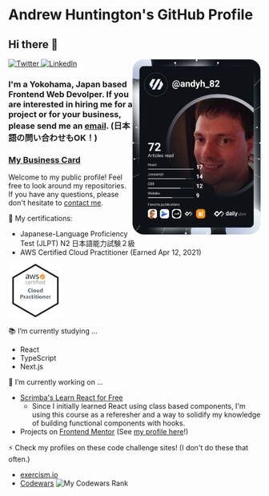 # Andrew Huntington's GitHub Profile
## Hi there 👋
<div align="left">
  <a href="https://twitter.com/andyh_1982">
    <img
      src="https://img.shields.io/twitter/follow/andyh_1982?label=Twitter&logo=twitter&style=flat-square&color=1da1f2&logoColor=ffffff"
      alt="Twitter"
    />
  </a>
  <a href="https://www.linkedin.com/in/andrew-huntington-yokjpn/">
    <img
      src="https://img.shields.io/static/v1?logo=linkedin&style=flat-square&color=0072b1&label=LinkedIn&message=%E2%98%86"
      alt="LinkedIn"
    />
  </a>

  <a href="https://api.daily.dev/get?r=andyh_82" target="_blank">
    <img
      width="256"
      align="right"
      src="https://github.com/andrewhuntington/andrewhuntington/blob/master/devcard.svg"
    />
  </a>
</div>

### I'm a Yokohama, Japan based Frontend Web Devolper. If you are interested in hiring me for a project or for your business, please send me an [email](mailto:andrew.huntington@gmail.com). (日本語の問い合わせもOK！)

### [My Business Card](https://andrewhuntington.com)

Welcome to my public profile! Feel free to look around my repositories. If you have any questions, please don't hesitate to [contact me](mailto:andrew.huntington@gmail.com).

:scroll: My certifications:
- Japanese-Language Proficiency Test (JLPT) N2 日本語能力試験２級
- AWS Certified Cloud Practitioner (Earned Apr 12, 2021)

![My AWS Cloud Practitioner Certification](https://raw.githubusercontent.com/AndrewHuntington/personal-homepage/master/images/aws-certified-cloud-practitioner.png)

:books: I’m currently studying ...
- React
- TypeScript
- Next.js

🔭 I’m currently working on ...
- [Scrimba's Learn React for Free](https://scrimba.com/learn/learnreact)
    - Since I initially learned React using class based components, I'm using this course as a referesher and a way to solidify my knowledge of building functional components with hooks.
- Projects on [Frontend Mentor](https://www.frontendmentor.io) (See [my profile here](https://www.frontendmentor.io/profile/AndrewHuntington)!)

⚡ Check my profiles on these code challenge sites! (I don't do these that often.)
- [exercism.io](https://exercism.io/profiles/AndrewHuntington)
- [Codewars](https://www.codewars.com/users/strugglebunny) ![My Codewars Rank](https://www.codewars.com/users/strugglebunny/badges/micro)
<!-- - [CSSBattle](https://cssbattle.dev/player/strugglebunny) -->

<!-- 
📫 How to reach me:
- [My LinkedIn Profile](https://www.linkedin.com/in/andrew-huntington-7827582b/)
- [Send Me an Email](mailto:andrew.huntington@gmail.com) -->

<!--
**AndrewHuntington/AndrewHuntington** is a ✨ _special_ ✨ repository because its `README.md` (this file) appears on your GitHub profile.

Here are some ideas to get you started:

- 🔭 I’m currently working on ...
- 🌱 I’m currently learning ...
- 👯 I’m looking to collaborate on ...
- 🤔 I’m looking for help with ...
- 💬 Ask me about ...
- 📫 How to reach me: ...
- 😄 Pronouns: ...
- ⚡ Fun fact: ...
-->
